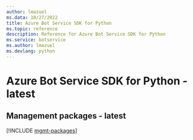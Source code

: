 ```yaml
---
author: lmazuel
ms.data: 10/27/2022
title: Azure Bot Service SDK for Python
ms.topic: reference
description: Reference for Azure Bot Service SDK for Python
ms.service: botservice
ms.author: lmazuel
ms.devlang: python
---
```

# Azure Bot Service SDK for Python - latest

## Management packages - latest
[!INCLUDE [mgmt-packages](bot-service-mgmt-index.md)]